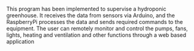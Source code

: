 This program has been implemented to supervise a hydroponic greenhouse. It receives the data from sensors via Arduino, and the RaspberryPi processes the data and sends required commands to the equipment. The user can remotely monitor and control the pumps, fans, lights, heating and ventilation and other functions through a web based application
